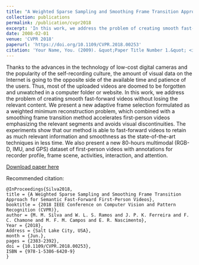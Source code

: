 ```yaml
---
title: "A Weighted Sparse Sampling and Smoothing Frame Transition Approach for Semantic Fast-Forward First-Person Videos"
collection: publications
permalink: /publication/cvpr2018
excerpt: 'In this work, we address the problem of creating smooth fast-forward videos without losing the relevant content'
date: 2008-02-01
venue: 'CVPR 2018'
paperurl: 'https://doi.org/10.1109/CVPR.2018.00253'
citation: 'Your Name, You. (2009). &quot;Paper Title Number 1.&quot; <i>Journal 1</i>. 1(1).'
---
```

Thanks to the advances in the technology of low-cost digital cameras and the popularity of the self-recording culture, the amount of visual data on the Internet is going to the opposite side of the available time and patience of the users. Thus, most of the uploaded videos are doomed to be forgotten and unwatched in a computer folder or website. In this work, we address the problem of creating smooth fast-forward videos without losing the relevant content. We present a new adaptive frame selection formulated as a weighted minimum reconstruction problem, which combined with a smoothing frame transition method accelerates first-person videos emphasizing the relevant segments and avoids visual discontinuities. The experiments show that our method is able to fast-forward videos to retain as much relevant information and smoothness as the state-of-the-art techniques in less time. We also present a new 80-hours multimodal (RGB-D, IMU, and GPS) dataset of first-person videos with annotations for recorder profile, frame scene, activities, interaction, and attention.

[Download paper here](https://doi.org/10.1109/CVPR.2018.00253)

Recommended citation:
```
@InProceedings{Silva2018,
title = {A Weighted Sparse Sampling and Smoothing Frame Transition Approach for Semantic Fast-Forward First-Person Videos},
booktitle = {2018 IEEE Conference on Computer Vision and Pattern Recognition (CVPR)},
author = {M. M. Silva and W. L. S. Ramos and J. P. K. Ferreira and F. C. Chamone and M. F. M. Campos and E. R. Nascimento},
Year = {2018},
Address = {Salt Lake City, USA},
month = {Jun.},
pages = {2383-2392},
doi = {10.1109/CVPR.2018.00253},
ISBN = {978-1-5386-6420-9}
}
```